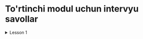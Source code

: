 # **To'rtinchi modul uchun intervyu savollar**

<details>
  <summary>Lesson 1</summary>
  <ul>
     <details>
        <summary>Multithreading</summary>
         <ul>
         <li></li>
         <li></li>
         <li></li>
         </ul>
     </details> 
   </ul>
    <ul>
     <details>
        <summary>Threads</summary>
         <ul>
         <li></li>
         <li></li>
         <li></li>
         </ul>
     </details> 
   </ul>
    <ul>
     <details>
        <summary>Life Cycle of the Threads</summary>
         <ul>
         <li></li>
         <li></li>
         <li></li>
         </ul>
     </details> 
   </ul>
    <ul>
     <details>
        <summary>Thread Properties</summary>
         <ul>
         <li></li>
         <li></li>
         <li></li>
         </ul>
     </details> 
   </ul>
</details>
